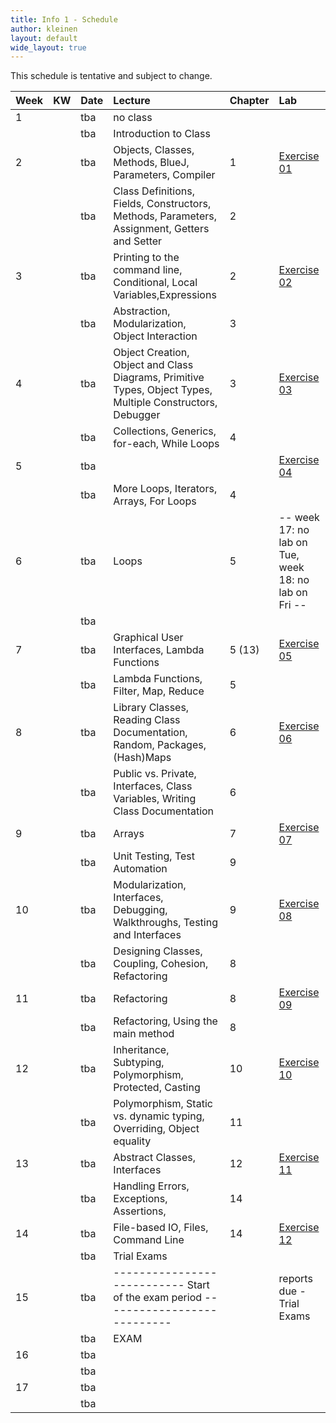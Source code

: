 ```yaml
---
title: Info 1 - Schedule
author: kleinen
layout: default
wide_layout: true
---
```



This schedule is tentative and subject to change.


| Week | KW | Date | Lecture                                                                                                     | Chapter | Lab                                                  |
|:-----|:---|:-----|:------------------------------------------------------------------------------------------------------------|:--------|:-----------------------------------------------------|
| 1    |    | tba  | no class                                                                                                    |         |                                                      |
|      |    | tba  | Introduction to Class                                                                                       |         |                                                      |
| 2    |    | tba  | Objects, Classes, Methods, BlueJ, Parameters,  Compiler                                                     | 1       | [Exercise 01](../labs/exercise-01)                   |
|      |    | tba  | Class Definitions, Fields, Constructors, Methods, Parameters, Assignment, Getters and Setter                | 2       |                                                      |
| 3    |    | tba  | Printing to the command line, Conditional, Local Variables,Expressions                                      | 2       | [Exercise 02](../labs/exercise-02)                   |
|      |    | tba  | Abstraction, Modularization, Object Interaction                                                             | 3       |                                                      |
| 4    |    | tba  | Object Creation, Object and Class Diagrams, Primitive Types,  Object Types, Multiple Constructors, Debugger | 3       | [Exercise 03](../labs/exercise-03)                   |
|      |    | tba  | Collections, Generics, for-each, While Loops                                                                | 4       |                                                      |
| 5    |    | tba  |                                                                                                             |         | [Exercise 04](../labs/exercise-04)                   |
|      |    | tba  | More Loops, Iterators, Arrays, For Loops                                                                    | 4       |                                                      |
| 6    |    | tba  | Loops                                                                                                       | 5       | -- week 17: no lab on Tue, week 18: no lab on Fri -- |
|      |    | tba  |                                                                                                             |         |                                                      |
| 7    |    | tba  | Graphical User Interfaces, Lambda Functions                                                                 | 5 (13)  | [Exercise 05](../labs/exercise-05)                   |
|      |    | tba  | Lambda Functions, Filter, Map, Reduce                                                                       | 5       |                                                      |
| 8    |    | tba  | Library Classes, Reading Class Documentation, Random, Packages, (Hash)Maps                                  | 6       | [Exercise 06](../labs/exercise-06)                   |
|      |    | tba  | Public vs. Private, Interfaces, Class Variables, Writing Class Documentation                                | 6       |                                                      |
| 9    |    | tba  | Arrays                                                                                                      | 7       | [Exercise 07](../labs/exercise-07)                   |
|      |    | tba  | Unit Testing, Test Automation                                                                               | 9       |                                                      |
| 10   |    | tba  | Modularization, Interfaces, Debugging, Walkthroughs,  Testing and Interfaces                                | 9       | [Exercise 08](../labs/exercise-08)                   |
|      |    | tba  | Designing Classes, Coupling, Cohesion, Refactoring                                                          | 8       |                                                      |
| 11   |    | tba  | Refactoring                                                                                                 | 8       | [Exercise 09](../labs/exercise-09)                   |
|      |    | tba  | Refactoring, Using the main method                                                                          | 8       |                                                      |
| 12   |    | tba  | Inheritance, Subtyping, Polymorphism, Protected, Casting                                                    | 10      | [Exercise 10](../labs/exercise-10)                   |
|      |    | tba  | Polymorphism, Static vs. dynamic typing, Overriding, Object equality                                        | 11      |                                                      |
| 13   |    | tba  | Abstract Classes, Interfaces                                                                                | 12      | [Exercise 11](../labs/exercise-11)                   |
|      |    | tba  | Handling Errors, Exceptions, Assertions,                                                                    | 14      | |                                                    |
| 14   |    | tba  | File-based IO, Files, Command Line                                                                          | 14      | [Exercise 12](../labs/exercise-12)                   |
|      |    | tba  | Trial Exams                                                                                                 |         |                                                      |
| 15   |    | tba  | --------------------------- Start of the exam period    ---------------------------                         |         | reports due  - Trial Exams                           |
|      |    | tba  | EXAM                                                                                                        |         |                                                      |
| 16   |    | tba  |                                                                                                             |         |                                                      |
|      |    | tba  |                                                                                                             |         |                                                      |
| 17   |    | tba  |                                                                                                             |         |                                                      |
|      |    | tba  |                                                                                                             |         |                                                      |
